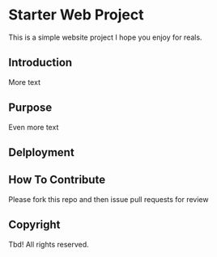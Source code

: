 # Starter Web Project

This is a simple website project  I hope you enjoy for reals.

## Introduction

More text

## Purpose

Even more text

## Delployment

## How To Contribute

Please fork this repo and then issue pull requests for review

## Copyright

Tbd! All rights reserved.